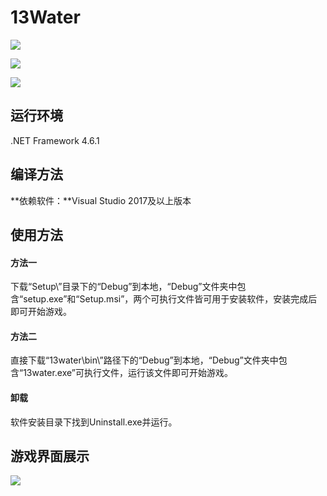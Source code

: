 # 13Water


![](https://img.shields.io/github/forks/1061413241/13Water) 

![](https://img.shields.io/github/issues/1061413241/13Water) 

![](https://img.shields.io/github/stars/1061413241/13Water)





## 运行环境

.NET Framework 4.6.1

## 编译方法

**依赖软件：**Visual Studio 2017及以上版本

## 使用方法

#### 方法一

下载“Setup\”目录下的“Debug”到本地，“Debug”文件夹中包含“setup.exe”和“Setup.msi”，两个可执行文件皆可用于安装软件，安装完成后即可开始游戏。

#### 方法二

直接下载“13water\bin\”路径下的“Debug”到本地，“Debug”文件夹中包含“13water.exe”可执行文件，运行该文件即可开始游戏。

#### 卸载

软件安装目录下找到Uninstall.exe并运行。

## 游戏界面展示

![]( https://ftp.bmp.ovh/imgs/2019/10/2a9482776376b4a2.png ) 
